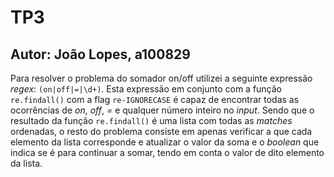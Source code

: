 # TP3

## Autor: João Lopes, a100829

Para resolver o problema do somador on/off utilizei a seguinte expressão *regex*: `(on|off|=|\d+)`. Esta expressão em conjunto com a função `re.findall()` com a flag `re-IGNORECASE` é capaz de encontrar todas as ocorrências de *on*, *off*, *=* e qualquer número inteiro no *input*. Sendo que o resultado da função `re.findall()` é uma lista com todas as *matches* ordenadas, o resto do problema consiste em apenas verificar a que cada elemento da lista corresponde e atualizar o valor da soma e o *boolean* que indica se é para continuar a somar, tendo em conta o valor de dito elemento da lista.